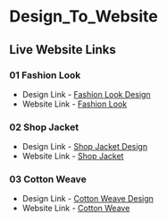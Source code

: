 # Design_To_Website


## Live Website Links

### 01 Fashion Look
- Design Link -  [Fashion Look Design](https://dribbble.com/shots/16636382-Fashion-Look-Website-concept#)
- Website Link - [Fashion Look](https://fashion-look-zeta.vercel.app/)

### 02 Shop Jacket
- Design Link -  [Shop Jacket Design](https://dribbble.com/shots/15546822-shop-jacket/attachments/7328534?mode=media)
- Website Link - [Shop Jacket](https://shop-jacket-zeta.vercel.app/)

### 03 Cotton Weave
- Design Link -  [Cotton Weave Design](https://cdn.dribbble.com/users/1994279/screenshots/15876094/media/6839149e14d9cc196ac9aa82ed1899e4.png?resize=1200x900&vertical=center)
- Website Link - [Cotton Weave](https://cotton-weave.vercel.app/)
